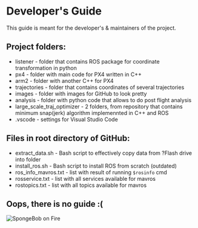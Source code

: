 # Developer's Guide
This guide is meant for the developer's & maintainers of the project.


## Project folders:

- listener - folder that contains ROS package for coordinate transformation in python
- px4 - folder with main code for PX4 written in C++
- arm2 - folder with another C++ for PX4
- trajectories - folder that contains coordinates of several trajectories
- images - folder with images for GitHub to look pretty
- analysis - folder with python code that allows to do post flight analysis 
- large_scale_traj_optimizer - 2 folders, from repository that contains minimum snap(jerk) algorithm implemennted in C++ and ROS
- .vscode - settings for Visual Studio Code

## Files in root directory of GitHub:

- extract_data.sh - Bash script to effectively copy data from ?Flash drive into folder
- install_ros.sh - Bash script to install ROS from scratch (outdated)
- ros_info_mavros.txt - list with result of running `$rosinfo` cmd 
- rosservice.txt - list with all services available for mavros
- rostopics.txt - list with all topics available for mavros



## Oops, there is no guide :(
![SpongeBob on Fire](https://c.tenor.com/iDYg-7xD7M4AAAAC/burning-office-spongebob.gif)